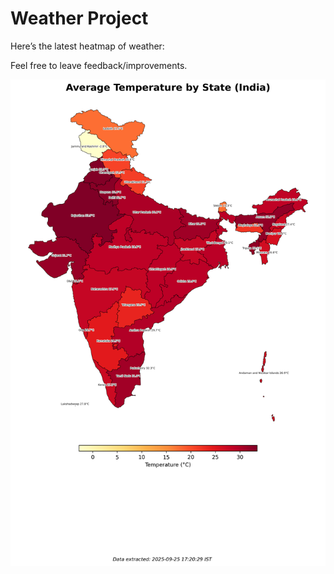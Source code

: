 # Weather Project

Here’s the latest heatmap of weather:

Feel free to leave feedback/improvements.

![India Heatmap](docs/assets/india_heatmap.png?v=D52C87)

